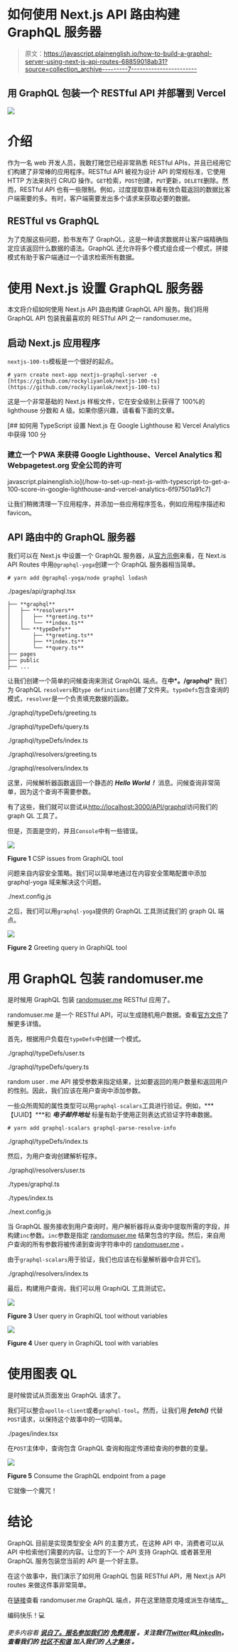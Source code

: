 # 如何使用 Next.js API 路由构建 GraphQL 服务器

> 原文：<https://javascript.plainenglish.io/how-to-build-a-graphql-server-using-next-js-api-routes-68859018ab31?source=collection_archive---------7----------------------->

## 用 GraphQL 包装一个 RESTful API 并部署到 Vercel

![](img/62c28a5063174c20d9f13bafd56b4832.png)

# 介绍

作为一名 web 开发人员，我敢打赌您已经非常熟悉 RESTful APIs，并且已经用它们构建了非常棒的应用程序。RESTful API 被视为设计 API 的常规标准，它使用 HTTP 方法来执行 CRUD 操作。`GET`检索，`POST`创建，`PUT`更新，`DELETE`删除。然而，RESTful API 也有一些限制。例如，过度提取意味着有效负载返回的数据比客户端需要的多。有时，客户端需要发出多个请求来获取必要的数据。

## RESTful vs GraphQL

为了克服这些问题，脸书发布了 GraphQL，这是一种请求数据并让客户端精确指定应该返回什么数据的语法。GraphQL 还允许将多个模式组合成一个模式，拼接模式有助于客户端通过一个请求检索所有数据。

# 使用 Next.js 设置 GraphQL 服务器

本文将介绍如何使用 Next.js API 路由构建 GraphQL API 服务。我们将用 GraphQL API 包装我最喜欢的 RESTful API 之一 randomuser.me。

## 启动 Next.js 应用程序

`nextjs-100-ts`模板是一个很好的起点。

```
# yarn create next-app nextjs-graphql-server -e [https://github.com/rockyliyanlok/nextjs-100-ts](https://github.com/rockyliyanlok/nextjs-100-ts)
```

这是一个非常基础的 Next.js 样板文件，它在安全级别上获得了 100%的 lighthouse 分数和 A 级。如果你感兴趣，请看看下面的文章。

[](/how-to-set-up-next-js-with-typescript-to-get-a-100-score-in-google-lighthouse-and-vercel-analytics-6f97501a91c7) [## 如何用 TypeScript 设置 Next.js 在 Google Lighthouse 和 Vercel Analytics 中获得 100 分

### 建立一个 PWA 来获得 Google Lighthouse、Vercel Analytics 和 Webpagetest.org 安全公司的许可

javascript.plainenglish.io](/how-to-set-up-next-js-with-typescript-to-get-a-100-score-in-google-lighthouse-and-vercel-analytics-6f97501a91c7) 

让我们稍微清理一下应用程序，并添加一些应用程序签名，例如应用程序描述和 favicon。

## API 路由中的 GraphQL 服务器

我们可以在 Next.js 中设置一个 GraphQL 服务器，从[官方示例](https://github.com/vercel/next.js/tree/canary/examples/api-routes-graphql)来看，在 Next.is API Routes 中用`@graphql-yoga`创建一个 GraphQL 服务器相当简单。

```
# yarn add @graphql-yoga/node graphql lodash
```

./pages/api/graphql.tsx

```
├── **graphql**
│   ├── **resolvers**
│   │   ├── **greeting.ts**
│   │   └── **index.ts**
│   └── **typeDefs**
│       ├── **greeting.ts**
│       ├── **index.ts**
│       └── **query.ts**
├── pages
├── public
├── ...
```

让我们创建一个简单的问候查询来测试 GraphQL 端点。在**中*。/graphql*** 我们为 GraphQL `resolvers`和`type definitions`创建了文件夹。`typeDefs`包含查询的模式，`resolver`是一个负责填充数据的函数。

./graphql/typeDefs/greeting.ts

./graphql/typeDefs/query.ts

./graphql/typeDefs/index.ts

./graphql/resolvers/greeting.ts

./graphql/resolvers/index.ts

这里，问候解析器函数返回一个静态的 ***Hello World！*** 消息。问候查询非常简单，因为这个查询不需要参数。

有了这些，我们就可以尝试从[http://localhost:3000/API/graphql](http://localhost:3000/api/graphql)访问我们的 graph QL 工具了。

但是，页面是空的，并且`Console`中有一些错误。

![](img/2cad0ca24f6ae809d48c25e4557bee76.png)

**Figure 1** CSP issues from GraphiQL tool

问题来自内容安全策略。我们可以简单地通过在内容安全策略配置中添加 graphql-yoga 域来解决这个问题。

./next.config.js

之后，我们可以用`graphql-yoga`提供的 GraphQL 工具测试我们的 graph QL 端点。

![](img/868e440625c683adfe8f5b71d03c488a.png)

**Figure 2** Greeting query in GraphiQL tool

# 用 GraphQL 包装 randomuser.me

是时候用 GraphQL 包装 [randomuser.me](https://randomuser.me/) RESTful 应用了。

randomuser.me 是一个 RESTful API，可以生成随机用户数据。查看[官方文件](https://randomuser.me/documentation)了解更多详情。

首先，根据用户负载在`typeDefs`中创建一个模式。

./graphql/typeDefs/user.ts

./graphql/typeDefs/query.ts

random user . me API 接受参数来指定结果，比如要返回的用户数量和返回用户的性别。因此，我们应该在用户查询中添加参数。

一些众所周知的属性类型可以用`graphql-scalars`工具进行验证。例如，***【UUID】***和 ***电子邮件地址*** 标量有助于使用正则表达式验证字符串数据。

```
# yarn add graphql-scalars graphql-parse-resolve-info
```

./graphql/typeDefs/index.ts

然后，为用户查询创建解析程序。

./graphql/resolvers/user.ts

./types/graphql.ts

./types/index.ts

./next.config.js

当 GraphQL 服务接收到用户查询时，用户解析器将从查询中提取所需的字段，并构建`inc`参数。`inc`参数是指定 [randomuser.me](https://randomuser.me/) 结果包含的字段。然后，来自用户查询的所有参数将被传递到查询字符串中的 [randomuser.me](https://randomuser.me/) 。

由于`graphql-scalars`用于验证，我们也应该在标量解析器中合并它们。

./graphql/resolvers/index.ts

最后，构建用户查询，我们可以用 GraphiQL 工具测试它。

![](img/ab7770be6e6e408fdbb3c35ddc5e2a98.png)

**Figure 3** User query in GraphiQL tool without variables

![](img/7d67fcf18e9f2f74f63e38cf92802269.png)

**Figure 4** User query in GraphiQL tool with variables

# 使用图表 QL

是时候尝试从页面发出 GraphQL 请求了。

我们可以整合`apollo-client`或者`graphql-tool`。然而，让我们用 ***fetch()*** 代替`POST`请求，以保持这个故事中的一切简单。

./pages/index.tsx

在`POST`主体中，查询包含 GraphQL 查询和指定传递给查询的参数的变量。

![](img/de4f3864d0d782737c7e1d88c20dd9a2.png)

**Figure 5** Consume the GraphQL endpoint from a page

它就像一个魔咒！

# 结论

GraphQL 目前是实现类型安全 API 的主要方式，在这种 API 中，消费者可以从 API 中检索他们需要的内容。让您的下一个 API 支持 GraphQL 或者甚至用 GraphQL 服务包装您当前的 API 是一个好主意。

在这个故事中，我们演示了如何用 GraphQL 包装 RESTful API，用 Next.js API routes 来做这件事非常简单。

在[链接](https://nextjs-randomuser-graphql.vercel.app/api/graphql)查看 randomuser.me GraphQL 端点，并在这里随意克隆或派生存储库[。](https://github.com/rockyliyanlok/nextjs-randomuser-graphql)

编码快乐！💻

*更多内容看* [***说白了。报名参加我们的***](https://plainenglish.io/) **[***免费周报***](http://newsletter.plainenglish.io/) *。关注我们*[***Twitter***](https://twitter.com/inPlainEngHQ)*和*[***LinkedIn***](https://www.linkedin.com/company/inplainenglish/)*。查看我们的* [***社区不和谐***](https://discord.gg/GtDtUAvyhW) *加入我们的* [***人才集体***](https://inplainenglish.pallet.com/talent/welcome) *。***